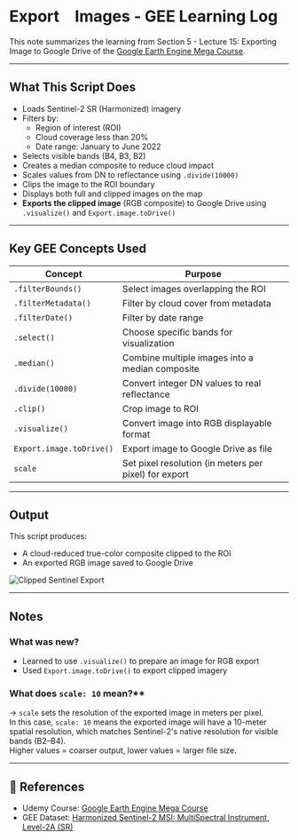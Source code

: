 # Export　Images - GEE Learning Log

This note summarizes the learning from Section 5 - Lecture 15: Exporting Image to Google Drive of the [Google Earth Engine Mega Course](https://www.udemy.com/course/google-earth-engine-gis-remote-sensing/learn/lecture/42677826#overview).

---

## What This Script Does

- Loads Sentinel-2 SR (Harmonized) imagery
- Filters by:
  - Region of interest (ROI)
  - Cloud coverage less than 20%
  - Date range: January to June 2022
- Selects visible bands (B4, B3, B2)
- Creates a median composite to reduce cloud impact
- Scales values from DN to reflectance using `.divide(10000)`
- Clips the image to the ROI boundary
- Displays both full and clipped images on the map
- **Exports the clipped image** (RGB composite) to Google Drive using `.visualize()` and `Export.image.toDrive()`

---

## Key GEE Concepts Used

| Concept                   | Purpose                                                      |
|---------------------------|--------------------------------------------------------------|
| `.filterBounds()`         | Select images overlapping the ROI                            |
| `.filterMetadata()`       | Filter by cloud cover from metadata                          |
| `.filterDate()`           | Filter by date range                                         |
| `.select()`               | Choose specific bands for visualization                      |
| `.median()`               | Combine multiple images into a median composite              |
| `.divide(10000)`          | Convert integer DN values to real reflectance               |
| `.clip()`                 | Crop image to ROI                                            |
| `.visualize()`            | Convert image into RGB displayable format                    |
| `Export.image.toDrive()`  | Export image to Google Drive as file                         |
| `scale`                   | Set pixel resolution (in meters per pixel) for export        |

---

## Output

This script produces:

- A cloud-reduced true-color composite clipped to the ROI
- An exported RGB image saved to Google Drive

![Clipped Sentinel Export](map_s2_b432_median_clip_export_2022_roi.png)

---

## Notes

### What was new?

- Learned to use `.visualize()` to prepare an image for RGB export
- Used `Export.image.toDrive()` to export clipped imagery

### What does `scale: 10` mean?**

→ `scale` sets the resolution of the exported image in meters per pixel.  
In this case, `scale: 10` means the exported image will have a 10-meter spatial resolution,
which matches Sentinel-2's native resolution for visible bands (B2–B4).  
Higher values = coarser output, lower values = larger file size.

---

## 🔗 References
- Udemy Course: [Google Earth Engine Mega Course](https://www.udemy.com/course/google-earth-engine-gis-remote-sensing/learn/lecture/42677826#overview)
- GEE Dataset: [Harmonized Sentinel-2 MSI: MultiSpectral Instrument, Level-2A (SR)](https://developers.google.com/earth-engine/datasets/catalog/COPERNICUS_S2_SR_HARMONIZED?hl=ja)


